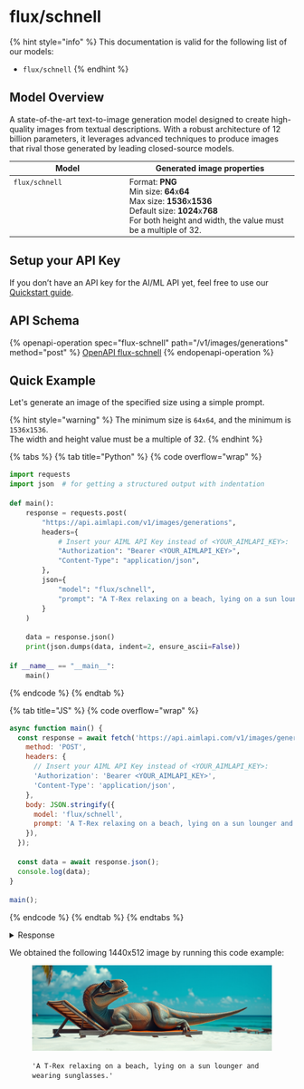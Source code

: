 # flux/schnell

{% hint style="info" %}
This documentation is valid for the following list of our models:

* `flux/schnell`
{% endhint %}

## Model Overview

A state-of-the-art text-to-image generation model designed to create high-quality images from textual descriptions. With a robust architecture of 12 billion parameters, it leverages advanced techniques to produce images that rival those generated by leading closed-source models.

<table><thead><tr><th width="191" valign="top">Model</th><th>Generated image properties</th></tr></thead><tbody><tr><td valign="top"><code>flux/schnell</code></td><td>Format: <strong>PNG</strong><br>Min size: <strong>64</strong>x<strong>64</strong><br>Max size: <strong>1536</strong>x<strong>1536</strong><br>Default size: <strong>1024</strong>x<strong>768</strong><br>For both height and width, the value must be a multiple of 32.</td></tr></tbody></table>

## Setup your API Key

If you don’t have an API key for the AI/ML API yet, feel free to use our [Quickstart guide](https://docs.aimlapi.com/quickstart/setting-up).

## API Schema

{% openapi-operation spec="flux-schnell" path="/v1/images/generations" method="post" %}
[OpenAPI flux-schnell](https://raw.githubusercontent.com/aimlapi/api-docs/refs/heads/main/docs/api-references/image-models/flux/flux-schnell.json)
{% endopenapi-operation %}

## Quick Example

Let's generate an image of the specified size using a simple prompt.

{% hint style="warning" %}
The minimum size is `64x64`, and the minimum is `1536x1536`.\
The width and height value must be a multiple of 32.
{% endhint %}

{% tabs %}
{% tab title="Python" %}
{% code overflow="wrap" %}
```python
import requests
import json  # for getting a structured output with indentation

def main():
    response = requests.post(
        "https://api.aimlapi.com/v1/images/generations",
        headers={
            # Insert your AIML API Key instead of <YOUR_AIMLAPI_KEY>:
            "Authorization": "Bearer <YOUR_AIMLAPI_KEY>",
            "Content-Type": "application/json",
        },
        json={
            "model": "flux/schnell",
            "prompt": "A T-Rex relaxing on a beach, lying on a sun lounger and wearing sunglasses.",
        }
    )

    data = response.json()
    print(json.dumps(data, indent=2, ensure_ascii=False))

if __name__ == "__main__":
    main()
```
{% endcode %}
{% endtab %}

{% tab title="JS" %}
{% code overflow="wrap" %}
```javascript
async function main() {
  const response = await fetch('https://api.aimlapi.com/v1/images/generations', {
    method: 'POST',
    headers: {
      // Insert your AIML API Key instead of <YOUR_AIMLAPI_KEY>:
      'Authorization': 'Bearer <YOUR_AIMLAPI_KEY>',
      'Content-Type': 'application/json',
    },
    body: JSON.stringify({
      model: 'flux/schnell',
      prompt: 'A T-Rex relaxing on a beach, lying on a sun lounger and wearing sunglasses.',
    }),
  });

  const data = await response.json();
  console.log(data);
}

main();
```
{% endcode %}
{% endtab %}
{% endtabs %}

<details>

<summary>Response</summary>

{% code overflow="wrap" %}
```json5
Generation: {'images': [{'url': 'https://cdn.aimlapi.com/eagle/files/lion/dSqd5BMP3pfaiKEnFXiiE.png', 'width': 1440, 'height': 512, 'content_type': 'image/png'}], 'timings': {'inference': 0.3458922009449452}, 'seed': 454423425, 'has_nsfw_concepts': [False], 'prompt': 'A T-Rex relaxing on a beach, lying on a sun lounger and wearing sunglasses.'}
```
{% endcode %}

</details>

We obtained the following 1440x512 image by running this code example:

<figure><img src="../../../.gitbook/assets/dSqd5BMP3pfaiKEnFXiiE.png" alt=""><figcaption><p><code>'A T-Rex relaxing on a beach, lying on a sun lounger and wearing sunglasses.'</code></p></figcaption></figure>
